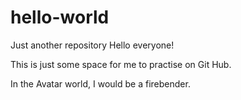 # hello-world
Just another repository
Hello everyone!

This is just some space for me to practise on Git Hub.

In the Avatar world, I would be a firebender.
